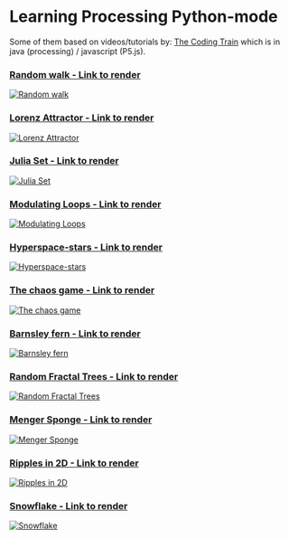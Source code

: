 # Learning Processing Python-mode

Some of them based on videos/tutorials by: 
[The Coding Train](https://www.youtube.com/user/shiffman) which is in java (processing) / javascript (P5.js).

### [Random walk - Link to render](https://youtu.be/5pGEEzm9H7A)

[![Random walk](https://img.youtube.com/vi/5pGEEzm9H7A/0.jpg)](https://youtu.be/5pGEEzm9H7A)

### [Lorenz Attractor - Link to render](https://youtu.be/DhtJi0qCys4)

[![Lorenz Attractor](https://img.youtube.com/vi/DhtJi0qCys4/0.jpg)](https://youtu.be/DhtJi0qCys4)

### [Julia Set - Link to render](https://youtu.be/GaroWeUwPaQ)

[![Julia Set](https://img.youtube.com/vi/GaroWeUwPaQ/0.jpg)](https://youtu.be/GaroWeUwPaQ)

### [Modulating Loops - Link to render](https://youtu.be/uYf8F8F0oHk)

[![Modulating Loops](https://img.youtube.com/vi/uYf8F8F0oHk/0.jpg)](https://youtu.be/uYf8F8F0oHk)

### [Hyperspace-stars - Link to render](https://youtu.be/yA9Cj7nzUA0)

[![Hyperspace-stars](https://img.youtube.com/vi/yA9Cj7nzUA0/0.jpg)](https://youtu.be/yA9Cj7nzUA0)

### [The chaos game - Link to render](https://youtu.be/gZT9i0aMzfw)

[![The chaos game](https://img.youtube.com/vi/gZT9i0aMzfw/0.jpg)](https://youtu.be/gZT9i0aMzfw)

### [Barnsley fern - Link to render](https://youtu.be/kffU12GTFLs)

[![Barnsley fern](https://img.youtube.com/vi/kffU12GTFLs/0.jpg)](https://youtu.be/kffU12GTFLs)

### [Random Fractal Trees - Link to render](https://youtu.be/7TkJOy2NrxU)

[![Random Fractal Trees](https://img.youtube.com/vi/7TkJOy2NrxU/0.jpg)](https://youtu.be/7TkJOy2NrxU)

### [Menger Sponge - Link to render](https://youtu.be/hm-iaSsmGQs)

[![Menger Sponge](https://img.youtube.com/vi/hm-iaSsmGQs/0.jpg)](https://youtu.be/hm-iaSsmGQs)

### [Ripples in 2D - Link to render](https://youtu.be/-QmKGyGn0dU)

[![Ripples in 2D](https://img.youtube.com/vi/-QmKGyGn0dU/0.jpg)](https://youtu.be/-QmKGyGn0dU)

### [Snowflake - Link to render](https://youtu.be/wXRxAl4DXig)

[![Snowflake](https://img.youtube.com/vi/wXRxAl4DXig/0.jpg)](https://youtu.be/wXRxAl4DXig)
